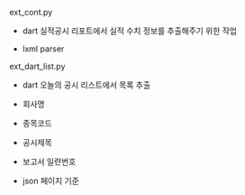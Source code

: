ext_cont.py

- dart 실적공시 리포트에서 실적 수치 정보를 추출해주기 위한 작업

- lxml parser


ext_dart_list.py

- dart 오늘의 공시 리스트에서 목록 추출

- 회사명 

- 종목코드 

- 공시제목 

- 보고서 일련번호 

- json 페이지 기준

